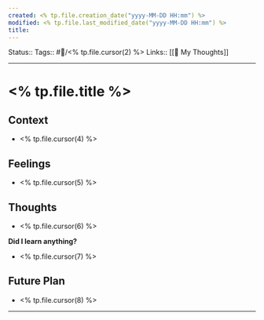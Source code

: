 ```yaml
---
created: <% tp.file.creation_date("yyyy-MM-DD HH:mm") %>
modified: <% tp.file.last_modified_date("yyyy-MM-DD HH:mm") %>
title:
---
```


Status:: 
Tags::  #💭/<% tp.file.cursor(2) %>
Links:: [[💭 My Thoughts]]
___

# <% tp.file.title %>

## Context
- <% tp.file.cursor(4) %>

## Feelings
 - <% tp.file.cursor(5) %>

## Thoughts
- <% tp.file.cursor(6) %>

**Did I learn anything?**
- <% tp.file.cursor(7) %>

## Future Plan
- <% tp.file.cursor(8) %>

___

